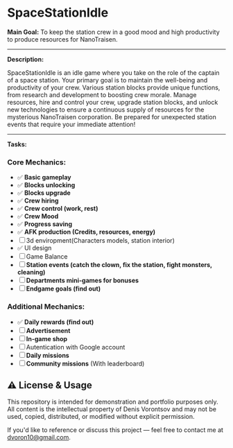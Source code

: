 # SpaceStationIdle

**Main Goal:** To keep the station crew in a good mood and high productivity to produce resources for NanoTraisen.

---

**Description:**

SpaceStationIdle is an idle game where you take on the role of the captain of a space station. Your primary goal is to maintain the well-being and productivity of your crew. Various station blocks provide unique functions, from research and development to boosting crew morale. Manage resources, hire and control your crew, upgrade station blocks, and unlock new technologies to ensure a continuous supply of resources for the mysterious NanoTraisen corporation. Be prepared for unexpected station events that require your immediate attention!

---

**Tasks:**

### Core Mechanics:

* ✅ **Basic gameplay**
* ✅ **Blocks unlocking**
* ✅ **Blocks upgrade**
* ✅ **Crew hiring**
* ✅ **Crew control (work, rest)**
* ✅ **Crew Mood**
* ✅ **Progress saving**
* ✅ **AFK production (Credits, resources, energy)**
* ☐ 3d enviropment(Characters models, station interior)
* ✅ UI design
* ☐ Game Balance 
* ☐ **Station events (catch the clown, fix the station, fight monsters, cleaning)**
* ☐ **Departments mini-games for bonuses**
* ☐ **Endgame goals (find out)**

### Additional Mechanics:
* ✅ **Daily rewards (find out)**
* ☐ **Advertisement**
* ☐ **In-game shop**
* ☐ Autentication with Google account
* ☐ **Daily missions**
* ☐ **Community missions** (With leaderboard)

## ⚠️ License & Usage

This repository is intended for demonstration and portfolio purposes only.  
All content is the intellectual property of Denis Vorontsov and may not be used, copied, distributed, or modified without explicit permission.

If you'd like to reference or discuss this project — feel free to contact me at [dvoron10@gmail.com](mailto:dvoron10@gmail.com).
